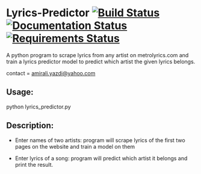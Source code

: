 # Lyrics-Predictor [![Build Status](https://travis-ci.com/Ayazdi/Lyrics-Predictor.svg?branch=master)](https://travis-ci.com/Ayazdi/Lyrics-Predictor) [![Documentation Status](https://readthedocs.org/projects/lyrics-predictor/badge/?version=latest)](https://lyrics-predictor.readthedocs.io/en/latest/?badge=latest) [![Requirements Status](https://requires.io/github/Ayazdi/lyrics-predictor/requirements.svg?branch=master)](https://requires.io/github/Ayazdi/lyrics-predictor/requirements/?branch=master)
A python program to scrape lyrics from any artist on metrolyrics.com and train a lyrics predictor model to predict which artist the given lyrics belongs.

contact = amirali.yazdi@yahoo.com

## Usage:
python lyrics_predictor.py

## Description:
- Enter names of two artists: program will scrape lyrics of the first two pages on the website and train a model on them

- Enter lyrics of a song: program will predict which artist it belongs and print the result.

